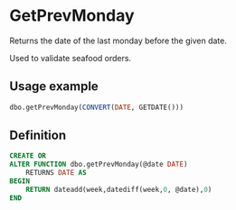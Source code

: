 # GetPrevMonday

Returns the date of the last monday before the given date.

Used to validate seafood orders.
## Usage example

```sql
dbo.getPrevMonday(CONVERT(DATE, GETDATE()))
```

## Definition

```sql
CREATE OR
ALTER FUNCTION dbo.getPrevMonday(@date DATE)
    RETURNS DATE AS
BEGIN
    RETURN dateadd(week,datediff(week,0, @date),0)
END
```